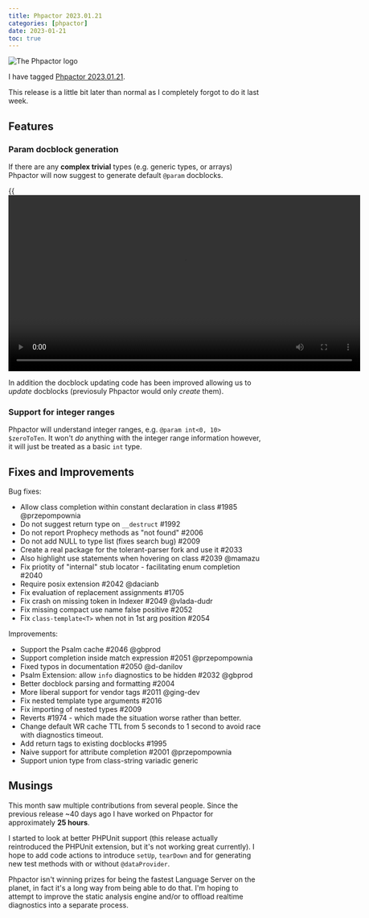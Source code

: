 ```yaml
--- 
title: Phpactor 2023.01.21
categories: [phpactor]
date: 2023-01-21
toc: true
---
```


![The Phpactor logo](/images/2022-12-12/phpactor.png)

I have tagged [Phpactor 2023.01.21](https://github.com/phpactor/phpactor/releases/tag/2023.01.21).

This release is a little bit later than normal as I completely forgot to do it
last week.

Features
--------

### Param docblock generation

If there are any __complex trivial__ types (e.g. generic types, or arrays)
Phpactor will now suggest to generate default `@param` docblocks.

{{<video src="https://video.twimg.com/tweet_video/FlU25KxX0AEHA2Z.mp4"
caption="class-string template param" width="700">}}

In addition the docblock updating code has been improved allowing us to
_update_ docblocks (previosuly Phpactor would only _create_ them).


### Support for integer ranges

Phpactor will understand integer ranges, e.g. `@param int<0, 10> $zeroToTen`.
It won't _do_ anything with the integer range information however, it will
just be treated as a basic `int` type.

Fixes and Improvements
----------------------

Bug fixes:

  - Allow class completion within constant declaration in class #1985 @przepompownia
  - Do not suggest return type on `__destruct` #1992
  - Do not report Prophecy methods as "not found" #2006
  - Do not add NULL to type list (fixes search bug) #2009
  - Create a real package for the tolerant-parser fork and use it #2033
  - Also highlight use statements when hovering on class #2039 @mamazu
  - Fix priotity of "internal" stub locator - facilitating enum completion #2040
  - Require posix extension #2042 @dacianb
  - Fix evaluation of replacement assignments #1705
  - Fix crash on missing token in Indexer #2049 @vlada-dudr
  - Fix missing compact use name false positive #2052
  - Fix `class-template<T>` when not in 1st arg position #2054

Improvements:

  - Support the Psalm cache #2046 @gbprod
  - Support completion inside match expression #2051 @przepompownia
  - Fixed typos in documentation #2050 @d-danilov
  - Psalm Extension: allow `info` diagnostics to be hidden #2032 @gbprod
  - Better docblock parsing and formatting #2004
  - More liberal support for vendor tags #2011 @ging-dev
  - Fix nested template type arguments #2016
  - Fix importing of nested types #2009
  - Reverts #1974 - which made the situation worse rather than better.
  - Change default WR cache TTL from 5 seconds to 1 second to avoid race with
    diagnostics timeout.
  - Add return tags to existing docblocks #1995
  - Naive support for attribute completion #2001 @przepompownia
  - Support union type from class-string variadic generic

Musings
-------

This month saw multiple contributions from several people. Since the previous
release ~40 days ago I have worked on Phpactor for approximately **25 hours**.

I started to look at better PHPUnit support (this release actually
reintroduced the PHPUnit extension, but it's not working great currently). I
hope to add code actions to introduce `setUp`, `tearDown` and for generating
new test methods with or without `@dataProvider`.

Phpactor isn't winning prizes for being the fastest Language Server on the
planet, in fact it's a long way from being able to do that. I'm hoping to
attempt to improve the static analysis engine and/or to offload realtime
diagnostics into a separate process.
